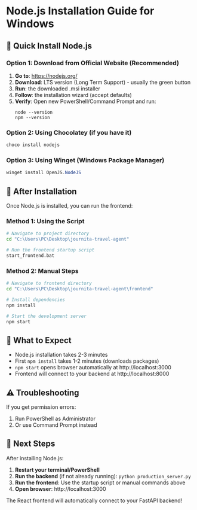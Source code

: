 # Node.js Installation Guide for Windows

## 🚀 Quick Install Node.js

### Option 1: Download from Official Website (Recommended)

1. **Go to**: https://nodejs.org/
2. **Download**: LTS version (Long Term Support) - usually the green button
3. **Run**: the downloaded .msi installer
4. **Follow**: the installation wizard (accept defaults)
5. **Verify**: Open new PowerShell/Command Prompt and run:
   ```
   node --version
   npm --version
   ```

### Option 2: Using Chocolatey (if you have it)

```powershell
choco install nodejs
```

### Option 3: Using Winget (Windows Package Manager)

```powershell
winget install OpenJS.NodeJS
```

## 🎯 After Installation

Once Node.js is installed, you can run the frontend:

### Method 1: Using the Script
```bash
# Navigate to project directory
cd "C:\Users\PC\Desktop\journita-travel-agent"

# Run the frontend startup script
start_frontend.bat
```

### Method 2: Manual Steps
```bash
# Navigate to frontend directory
cd "C:\Users\PC\Desktop\journita-travel-agent\frontend"

# Install dependencies
npm install

# Start the development server
npm start
```

## 📝 What to Expect

- Node.js installation takes 2-3 minutes
- First `npm install` takes 1-2 minutes (downloads packages)
- `npm start` opens browser automatically at http://localhost:3000
- Frontend will connect to your backend at http://localhost:8000

## ⚠️ Troubleshooting

If you get permission errors:
1. Run PowerShell as Administrator
2. Or use Command Prompt instead

## 🔄 Next Steps

After installing Node.js:
1. **Restart your terminal/PowerShell**
2. **Run the backend** (if not already running): `python production_server.py`
3. **Run the frontend**: Use the startup script or manual commands above
4. **Open browser**: http://localhost:3000

The React frontend will automatically connect to your FastAPI backend!
